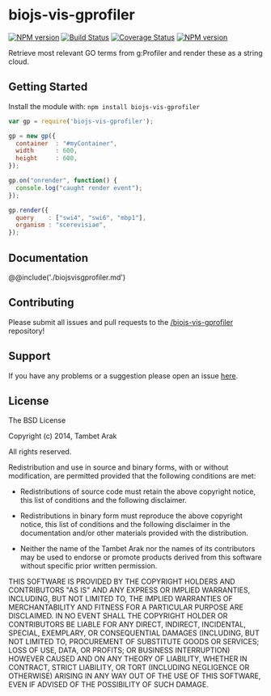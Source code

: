 # biojs-vis-gprofiler

[![NPM version](http://img.shields.io/npm/v/biojs-vis-gprofiler.svg)](https://www.npmjs.org/package/biojs-vis-gprofiler)
[![Build Status](https://secure.travis-ci.org//biojs-vis-gprofiler.png?branch=master)](http://travis-ci.org//biojs-vis-gprofiler)
[![Coverage Status](https://img.shields.io/coveralls//biojs-vis-gprofiler.svg)](https://coveralls.io/r//biojs-vis-gprofiler)
[![NPM version](https://badge-me.herokuapp.com/api/npm/biojs-vis-gprofiler.png)](http://badges.enytc.com/for/npm/biojs-vis-gprofiler)

Retrieve most relevant GO terms from g:Profiler and render these as a string 
cloud.

## Getting Started

Install the module with: `npm install biojs-vis-gprofiler`

```javascript
var gp = require('biojs-vis-gprofiler');

gp = new gp({
  container  : "#myContainer",
  width      : 600,
  height     : 600,	
});

gp.on("onrender", function() {
  console.log("caught render event");
});

gp.render({
  query    : ["swi4", "swi6", "mbp1"],
  organism : "scerevisiae",
});
```

## Documentation

@@include('./biojsvisgprofiler.md')

## Contributing

Please submit all issues and pull requests to the
[/biojs-vis-gprofiler](http://github.com//biojs-vis-gprofiler) repository!

## Support

If you have any problems or a suggestion please open an issue
[here](https://github.com//biojs-vis-gprofiler/issues).

## License 

The BSD License

Copyright (c) 2014, Tambet Arak

All rights reserved.

Redistribution and use in source and binary forms, with or without modification,
are permitted provided that the following conditions are met:

* Redistributions of source code must retain the above copyright notice, this
  list of conditions and the following disclaimer.

* Redistributions in binary form must reproduce the above copyright notice, this
  list of conditions and the following disclaimer in the documentation and/or
  other materials provided with the distribution.

* Neither the name of the Tambet Arak nor the names of its
  contributors may be used to endorse or promote products derived from
  this software without specific prior written permission.

THIS SOFTWARE IS PROVIDED BY THE COPYRIGHT HOLDERS AND CONTRIBUTORS "AS IS" AND
ANY EXPRESS OR IMPLIED WARRANTIES, INCLUDING, BUT NOT LIMITED TO, THE IMPLIED
WARRANTIES OF MERCHANTABILITY AND FITNESS FOR A PARTICULAR PURPOSE ARE
DISCLAIMED. IN NO EVENT SHALL THE COPYRIGHT HOLDER OR CONTRIBUTORS BE LIABLE FOR
ANY DIRECT, INDIRECT, INCIDENTAL, SPECIAL, EXEMPLARY, OR CONSEQUENTIAL DAMAGES
(INCLUDING, BUT NOT LIMITED TO, PROCUREMENT OF SUBSTITUTE GOODS OR SERVICES;
LOSS OF USE, DATA, OR PROFITS; OR BUSINESS INTERRUPTION) HOWEVER CAUSED AND ON
ANY THEORY OF LIABILITY, WHETHER IN CONTRACT, STRICT LIABILITY, OR TORT
(INCLUDING NEGLIGENCE OR OTHERWISE) ARISING IN ANY WAY OUT OF THE USE OF THIS
SOFTWARE, EVEN IF ADVISED OF THE POSSIBILITY OF SUCH DAMAGE.
